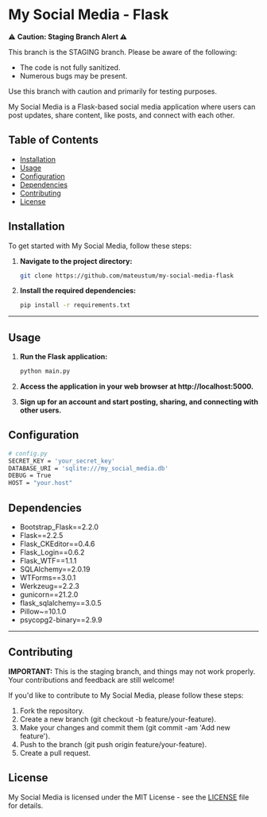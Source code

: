 # My Social Media - Flask

⚠️ **Caution: Staging Branch Alert ⚠️**

This branch is the STAGING branch. Please be aware of the following:

- The code is not fully sanitized.
- Numerous bugs may be present.

Use this branch with caution and primarily for testing purposes.

My Social Media is a Flask-based social media application where users can post updates, share content, like posts, and connect with each other.

## Table of Contents
- [Installation](#installation)
- [Usage](#usage)
- [Configuration](#configuration)
- [Dependencies](#dependencies)
- [Contributing](#contributing)
- [License](#license)

## Installation

To get started with My Social Media, follow these steps:

1. **Navigate to the project directory:**

   ```bash
   git clone https://github.com/mateustum/my-social-media-flask
   ```

2. **Install the required dependencies:**

   ```bash
   pip install -r requirements.txt
   ```

---

## Usage

1. **Run the Flask application:**

   ```bash
   python main.py
   ```

2. **Access the application in your web browser at http://localhost:5000.**

3. **Sign up for an account and start posting, sharing, and connecting with other users.**

## Configuration

```bash
# config.py
SECRET_KEY = 'your_secret_key'
DATABASE_URI = 'sqlite:///my_social_media.db'
DEBUG = True
HOST = "your.host"
```

## Dependencies

- Bootstrap_Flask==2.2.0
- Flask==2.2.5
- Flask_CKEditor==0.4.6
- Flask_Login==0.6.2
- Flask_WTF==1.1.1
- SQLAlchemy==2.0.19
- WTForms==3.0.1
- Werkzeug==2.2.3
- gunicorn==21.2.0
- flask_sqlalchemy==3.0.5
- Pillow~=10.1.0
- psycopg2-binary==2.9.9

---

## Contributing

**IMPORTANT:** This is the staging branch, and things may not work properly. Your contributions and feedback are still welcome!

If you'd like to contribute to My Social Media, please follow these steps:

1. Fork the repository.
2. Create a new branch (git checkout -b feature/your-feature).
3. Make your changes and commit them (git commit -am 'Add new feature').
4. Push to the branch (git push origin feature/your-feature).
5. Create a pull request.

## License

My Social Media is licensed under the MIT License - see the [LICENSE](LICENSE) file for details.
